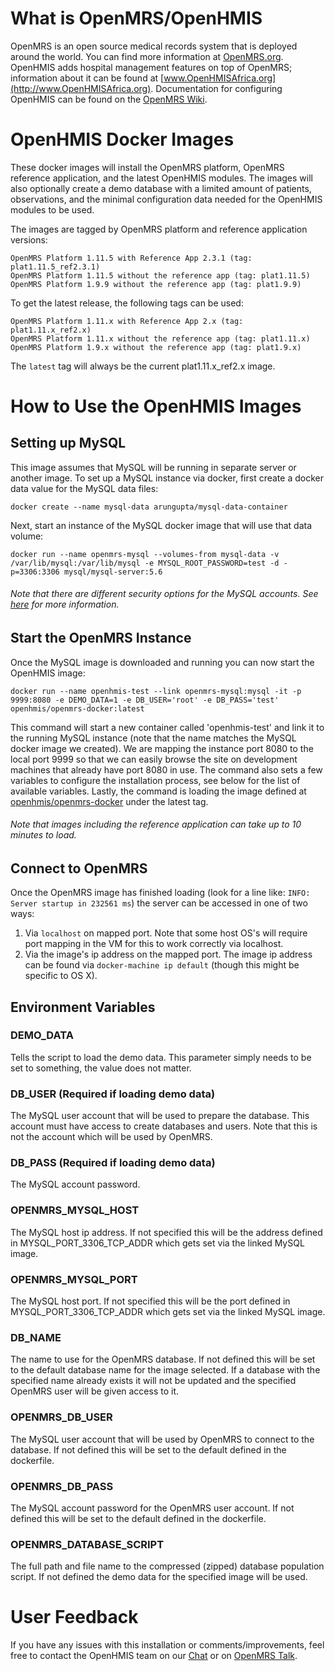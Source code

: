 # What is OpenMRS/OpenHMIS

OpenMRS is an open source medical records system that is deployed around the world. You can find more information at [OpenMRS.org](https://openmrs.org). OpenHMIS adds hospital management features on top of OpenMRS; information about it can be found at [www.OpenHMISAfrica.org](http://www.OpenHMISAfrica.org). Documentation for configuring OpenHMIS can be found on the [OpenMRS Wiki](https://wiki.openmrs.org/display/docs/OpenHMIS+Modules).

# OpenHMIS Docker Images

These docker images will install the OpenMRS platform, OpenMRS reference application, and the latest OpenHMIS modules. The images will also optionally create a demo database with a limited amount of patients, observations, and the minimal configuration data needed for the OpenHMIS modules to be used.

The images are tagged by OpenMRS platform and reference application versions:

    OpenMRS Platform 1.11.5 with Reference App 2.3.1 (tag: plat1.11.5_ref2.3.1)
    OpenMRS Platform 1.11.5 without the reference app (tag: plat1.11.5)
    OpenMRS Platform 1.9.9 without the reference app (tag: plat1.9.9)

To get the latest release, the following tags can be used:

    OpenMRS Platform 1.11.x with Reference App 2.x (tag: plat1.11.x_ref2.x)
    OpenMRS Platform 1.11.x without the reference app (tag: plat1.11.x)
    OpenMRS Platform 1.9.x without the reference app (tag: plat1.9.x)

The `latest` tag will always be the current plat1.11.x_ref2.x image.

# How to Use the OpenHMIS Images

## Setting up MySQL

This image assumes that MySQL will be running in separate server or another image. To set up a MySQL instance via docker, first create a docker data value for the MySQL data files:

    docker create --name mysql-data arungupta/mysql-data-container

Next, start an instance of the MySQL docker image that will use that data volume:

    docker run --name openmrs-mysql --volumes-from mysql-data -v /var/lib/mysql:/var/lib/mysql -e MYSQL_ROOT_PASSWORD=test -d -p=3306:3306 mysql/mysql-server:5.6

###### Note that there are different security options for the MySQL accounts. See [here](https://hub.docker.com/r/mysql/mysql-server/) for more information.


## Start the OpenMRS Instance

Once the MySQL image is downloaded and running you can now start the OpenHMIS image:

    docker run --name openhmis-test --link openmrs-mysql:mysql -it -p 9999:8080 -e DEMO_DATA=1 -e DB_USER='root' -e DB_PASS='test' openhmis/openmrs-docker:latest

This command will start a new container called 'openhmis-test' and link it to the running MySQL instance (note that the name matches the MySQL docker image we created). We are mapping the instance port 8080 to the local port 9999 so that we can easily browse the site on development machines that already have port 8080 in use. The command also sets a few variables to configure the installation process, see below for the list of available variables. Lastly, the command is loading the image defined at [openhmis/openmrs-docker](https://hub.docker.com/r/openhmis/openmrs-docker/) under the latest tag.

###### Note that images including the reference application can take up to 10 minutes to load.

## Connect to OpenMRS

Once the OpenMRS image has finished loading (look for a line like: `INFO: Server startup in 232561 ms`) the server can be accessed in one of two ways:

1. Via `localhost` on mapped port. Note that some host OS's will require port mapping in the VM for this to work correctly via localhost.
2. Via the image's ip address on the mapped port. The image ip address can be found via `docker-machine ip default` (though this might be specific to OS X).

## Environment Variables

### DEMO_DATA

Tells the script to load the demo data. This parameter simply needs to be set to something, the value does not matter.

### DB_USER (Required if loading demo data)

The MySQL user account that will be used to prepare the database. This account must have access to create databases and users. Note that this is not the account which will be used by OpenMRS.

### DB_PASS (Required if loading demo data)

The MySQL account password.

### OPENMRS_MYSQL_HOST

The MySQL host ip address. If not specified this will be the address defined in MYSQL_PORT_3306_TCP_ADDR which gets set via the linked MySQL image.

### OPENMRS_MYSQL_PORT

The MySQL host port. If not specified this will be the port defined in MYSQL_PORT_3306_TCP_ADDR which gets set via the linked MySQL image.

### DB_NAME

The name to use for the OpenMRS database. If not defined this will be set to the default database name for the image selected. If a database with the specified name already exists it will not be updated and the specified OpenMRS user will be given access to it.

### OPENMRS_DB_USER

The MySQL user account that will be used by OpenMRS to connect to the database. If not defined this will be set to the default defined in the dockerfile.

### OPENMRS_DB_PASS

The MySQL account password for the OpenMRS user account. If not defined this will be set to the default defined in the dockerfile.

### OPENMRS_DATABASE_SCRIPT

The full path and file name to the compressed (zipped) database population script. If not defined the demo data for the specified image will be used.

# User Feedback

If you have any issues with this installation or comments/improvements, feel free to contact the OpenHMIS team  on our [Chat](http://chat.openhmisafrica.org) or on [OpenMRS Talk](https://talk.openmrs.org).
